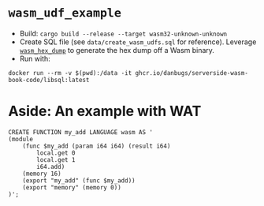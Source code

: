 # `wasm_udf_example`

- Build: `cargo build --release --target wasm32-unknown-unknown`
- Create SQL file (see `data/create_wasm_udfs.sql` for reference). Leverage [`wasm_hex_dump`](https://github.com/danbugs/wasm_hex_dump) to generate the hex dump off a Wasm binary.
- Run with:
```shell
docker run --rm -v $(pwd):/data -it ghcr.io/danbugs/serverside-wasm-book-code/libsql:latest 
```

# Aside: An example with WAT

```
CREATE FUNCTION my_add LANGUAGE wasm AS '
(module
    (func $my_add (param i64 i64) (result i64)
        local.get 0
        local.get 1
        i64.add)
    (memory 16)
    (export "my_add" (func $my_add))
    (export "memory" (memory 0))
)';
```